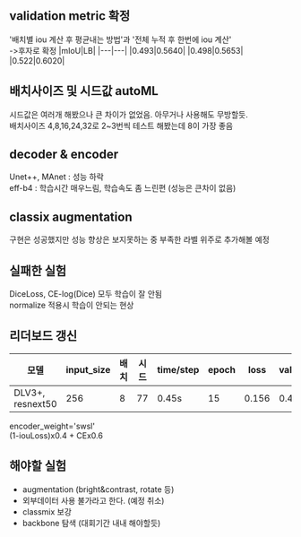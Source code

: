 ## validation metric 확정
'배치별 iou 계산 후 평균내는 방법'과 '전체 누적 후 한번에 iou 계산'<br>
->후자로 확정
|mIoU|LB|
|---|---|
|0.493|0.5640|
|0.498|0.5653|
|0.522|0.6020|

## 배치사이즈 및 시드값 autoML
시드값은 여러개 해봤으나 큰 차이가 없었음. 아무거나 사용해도 무방할듯. <br>
배치사이즈 4,8,16,24,32로 2~3번씩 테스트 해봤는데 8이 가장 좋음

## decoder & encoder
Unet++, MAnet : 성능 하락<br>
eff-b4 : 학습시간 매우느림, 학습속도 좀 느린편 (성능은 큰차이 없음)

## classix augmentation
구현은 성공했지만 성능 향상은 보지못하는 중
부족한 라벨 위주로 추가해볼 예정

## 실패한 실험
DiceLoss, CE-log(Dice) 모두 학습이 잘 안됨<br>
normalize 적용시 학습이 안되는 현상


## 리더보드 갱신
|모델|input_size|배치|시드|time/step|epoch|loss|val_loss|val_mIoU1|val_mIoU2|LB score|
|------|---|---|---|---|---|---|---|---|---|---|
|DLV3+, resnext50|256|8|77|0.45s|15|0.156|0.422|0.448|0.522|0.6020|

encoder_weight='swsl'<br>
(1-iouLoss)x0.4 + CEx0.6


## 해야할 실험
- augmentation (bright&contrast, rotate 등)
- 외부데이터 사용 불가라고 한다. (예정 취소)
- classmix 보강
- backbone 탐색 (대회기간 내내 해야할듯)
